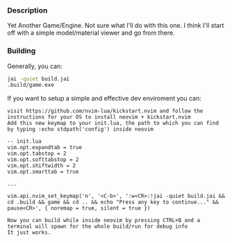 ### Description
Yet Another Game/Engine. Not sure what I'll do with this one.
I think I'll start off with a simple model/material viewer and go from there.

### Building
Generally, you can:
```sh
jai -quiet build.jai
.build/game.exe
```

If you want to setup a simple and effective dev enviroment you can:
```
visit https://github.com/nvim-lua/kickstart.nvim and follow the instructions for your OS to install neovim + kickstart.nvim
Add this new keymap to your init.lua, the path to which you can find by typing :echo stdpath('config') inside neovim

-- init.lua
vim.opt.expandtab = true
vim.opt.tabstop = 2
vim.opt.softtabstop = 2
vim.opt.shiftwidth = 2
vim.opt.smarttab = true

...

vim.api.nvim_set_keymap('n', '<C-b>', ':w<CR>:!jai -quiet build.jai && cd .build && game && cd .. && echo "Press any key to continue..." && pause<CR>', { noremap = true, silent = true })

Now you can build while inside neovim by pressing CTRL+B and a terminal will spawn for the whole build/run for debug info
It just works.
```
